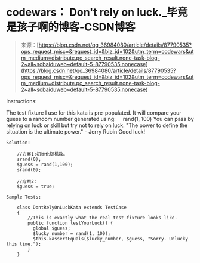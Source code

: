 <!--yml
category: codewars
date: 2022-08-13 11:44:09
-->

# codewars： Don't rely on luck._毕竟是孩子啊的博客-CSDN博客

> 来源：[https://blog.csdn.net/qq_36984080/article/details/87790535?ops_request_misc=&request_id=&biz_id=102&utm_term=codewars&utm_medium=distribute.pc_search_result.none-task-blog-2~all~sobaiduweb~default-5-87790535.nonecase](https://blog.csdn.net/qq_36984080/article/details/87790535?ops_request_misc=&request_id=&biz_id=102&utm_term=codewars&utm_medium=distribute.pc_search_result.none-task-blog-2~all~sobaiduweb~default-5-87790535.nonecase)

Instructions:

The test fixture I use for this kata is pre-populated.
It will compare your guess to a random number generated using:
    rand(1, 100)
You can pass by relying on luck or skill but try not to rely on luck.
"The power to define the situation is the ultimate power." - Jerry Rubin
Good luck!

```
Solution:

    //方案1:初始化随机数。
    srand(0);
    $guess = rand(1,100);
    srand(0);

    //方案2:
    $guess = true;

Sample Tests:

    class DontRelyOnLuckKata extends TestCase
    {
        //This is exactly what the real test fixture looks like.
        public function testYourLuck() {
          global $guess;
          $lucky_number = rand(1, 100);
          $this->assertEquals($lucky_number, $guess, "Sorry. Unlucky this time.");
        }
    }
```